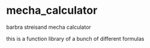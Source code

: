 # mecha_calculator
barbra streisand mecha calculator 

this is a function library of a bunch of different formulas 
